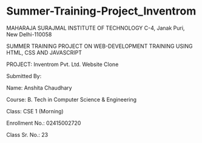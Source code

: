 # Summer-Training-Project_Inventrom



MAHARAJA SURAJMAL INSTITUTE OF TECHNOLOGY
C-4, Janak Puri, New Delhi-110058



SUMMER TRAINING PROJECT ON WEB-DEVELOPMENT TRAINING USING HTML, CSS AND JAVASCRIPT



PROJECT: Inventrom Pvt. Ltd. Website Clone



Submitted By:

Name: Anshita Chaudhary

Course: B. Tech in Computer Science & Engineering

Class: CSE 1 (Morning)

Enrollment No.: 02415002720

Class Sr. No.: 23
